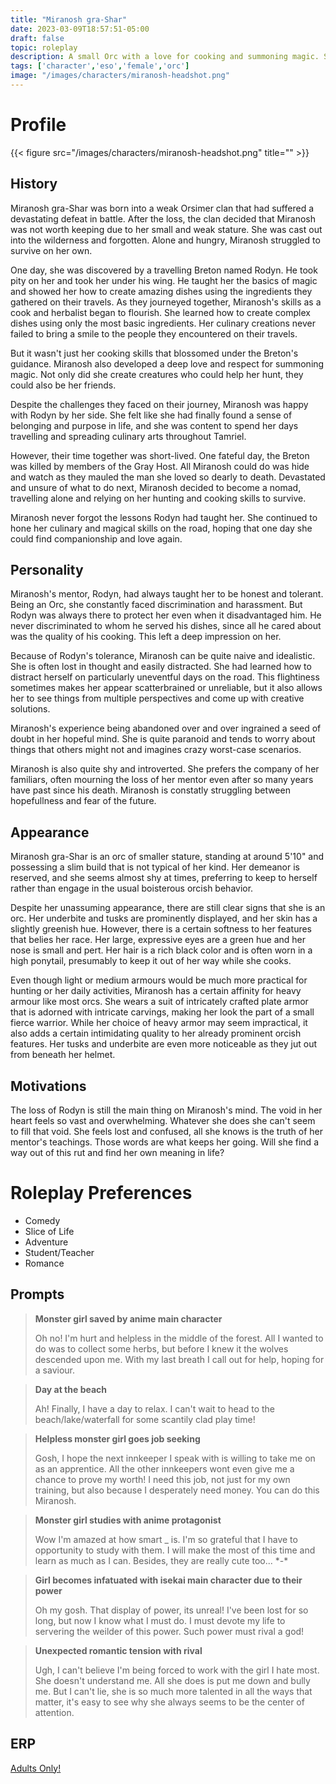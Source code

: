 ```yaml
---
title: "Miranosh gra-Shar"
date: 2023-03-09T18:57:51-05:00
draft: false
topic: roleplay
description: A small Orc with a love for cooking and summoning magic. She was cast out by her clan for being too weak, but was taken in and trained by a travelling Breton.  Even though her mentor is no longer with her, she hopes that there may be others just like him for her to meet.
tags: ['character','eso','female','orc']
image: "/images/characters/miranosh-headshot.png"
---
```


# Profile
{{< figure src="/images/characters/miranosh-headshot.png" title="" >}}

## History
Miranosh gra-Shar was born into a weak Orsimer clan that had suffered a devastating defeat in battle. After the loss, the clan decided that Miranosh was not worth keeping due to her small and weak stature.  She was cast out into the wilderness and forgotten. Alone and hungry, Miranosh struggled to survive on her own. 

One day, she was discovered by a travelling Breton named Rodyn.  He took pity on her and took her under his wing. He taught her the basics of magic and showed her how to create amazing dishes using the ingredients they gathered on their travels. As they journeyed together, Miranosh's skills as a cook and herbalist began to flourish. She learned how to create complex dishes using only the most basic ingredients.  Her culinary creations never failed to bring a smile to the people they encountered on their travels.  

But it wasn't just her cooking skills that blossomed under the Breton's guidance.  Miranosh also developed a deep love and respect for summoning magic. Not only did she create creatures who could help her hunt, they could also be her friends.

Despite the challenges they faced on their journey, Miranosh was happy with Rodyn by her side. She felt like she had finally found a sense of belonging and purpose in life, and she was content to spend her days travelling and spreading culinary arts throughout Tamriel.  

However, their time together was short-lived. One fateful day, the Breton was killed by members of the Gray Host.  All Miranosh could do was hide and watch as they mauled the man she loved so dearly to death.  Devastated and unsure of what to do next, Miranosh decided to become a nomad, travelling alone and relying on her hunting and cooking skills to survive.

Miranosh never forgot the lessons Rodyn had taught her. She continued to hone her culinary and magical skills on the road, hoping that one day she could find companionship and love again.

## Personality
Miranosh's mentor, Rodyn, had always taught her to be honest and tolerant.  Being an Orc, she constantly faced discrimination and harassment.  But Rodyn was always there to protect her even when it disadvantaged him.  He never discriminated to whom he served his dishes, since all he cared about was the quality of his cooking.  This left a deep impression on her.  

Because of Rodyn's tolerance, Miranosh can be quite naive and idealistic.  She is often lost in thought and easily distracted.  She had learned how to distract herself on particularly uneventful days on the road.  This flightiness sometimes makes her appear scatterbrained or unreliable, but it also allows her to see things from multiple perspectives and come up with creative solutions.

Miranosh's experience being abandoned over and over ingrained a seed of doubt in her hopeful mind.  She is quite paranoid and tends to worry about things that others might not and imagines crazy worst-case scenarios.  

Miranosh is also quite shy and introverted.  She prefers the company of her familiars, often mourning the loss of her mentor even after so many years have past since his death.  Miranosh is constatly struggling between hopefullness and fear of the future.

## Appearance
Miranosh gra-Shar is an orc of smaller stature, standing at around 5'10" and possessing a slim build that is not typical of her kind. Her demeanor is reserved, and she seems almost shy at times, preferring to keep to herself rather than engage in the usual boisterous orcish behavior.

Despite her unassuming appearance, there are still clear signs that she is an orc. Her underbite and tusks are prominently displayed, and her skin has a slightly greenish hue. However, there is a certain softness to her features that belies her race. Her large, expressive eyes are a green hue and her nose is small and pert. Her hair is a rich black color and is often worn in a high ponytail, presumably to keep it out of her way while she cooks.

Even though light or medium armours would be much more practical for hunting or her daily activities, Miranosh has a certain affinity for heavy armour like most orcs. She wears a suit of intricately crafted plate armor that is adorned with intricate carvings, making her look the part of a small fierce warrior.  While her choice of heavy armor may seem impractical, it also adds a certain intimidating quality to her already prominent orcish features. Her tusks and underbite are even more noticeable as they jut out from beneath her helmet.

## Motivations
The loss of Rodyn is still the main thing on Miranosh's mind.  The void in her heart feels so vast and overwhelming.  Whatever she does she can't seem to fill that void.  She feels lost and confused, all she knows is the truth of her mentor's teachings.  Those words are what keeps her going.  Will she find a way out of this rut and find her own meaning in life?

# Roleplay Preferences
- Comedy
- Slice of Life
- Adventure
- Student/Teacher
- Romance

## Prompts
>**Monster girl saved by anime main character** <br>
>
> Oh no! I'm hurt and helpless in the middle of the forest.  All I wanted to do was to collect some herbs, but before I knew it the wolves descended upon me.  With my last breath I call out for help, hoping for a saviour.

>**Day at the beach**
> 
> Ah! Finally, I have a day to relax.  I can't wait to head to the beach/lake/waterfall for some scantily clad play time! 

> **Helpless monster girl goes job seeking**
>
> Gosh, I hope the next innkeeper I speak with is willing to take me on as an apprentice.  All the other innkeepers wont even give me a chance to prove my worth!  I need this job, not just for my own training, but also because I desperately need money.  You can do this Miranosh.

> **Monster girl studies with anime protagonist**
> 
> Wow I'm amazed at how smart _ is.  I'm so grateful that I have to opportunity to study with them.  I will make the most of this time and learn as much as I can.  Besides, they are really cute too... \*-\*

> **Girl becomes infatuated with isekai main character due to their power**
>
> Oh my gosh. That display of power, its unreal! I've been lost for so long, but now I know what I must do.  I must devote my life to servering the weilder of this power.  Such power must rival a god!

> **Unexpected romantic tension with rival**
>
> Ugh, I can't believe I'm being forced to work with the girl I hate most. She doesn't understand me.  All she does is put me down and bully me.  But I can't lie, she is so much more talented in all the ways that matter, it's easy to see why she always seems to be the center of attention.  



## ERP
[Adults Only!](https://www.youtube.com/watch?v=XQF-dpZiWLA)
